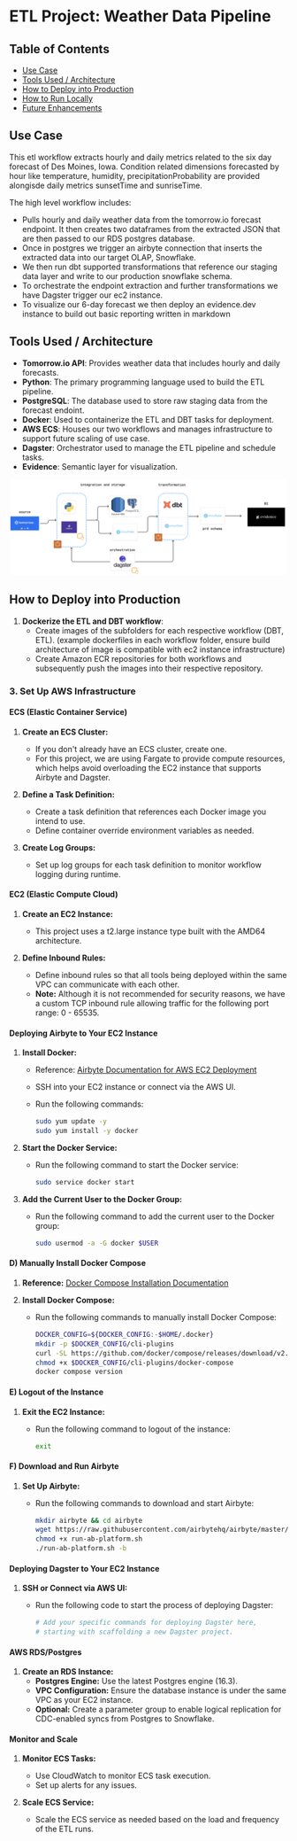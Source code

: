 # ETL Project: Weather Data Pipeline

## Table of Contents
- [Use Case](#use-case)
- [Tools Used / Architecture](#tools-used--architecture)
- [How to Deploy into Production](#how-to-deploy-into-production)
- [How to Run Locally](#how-to-run-locally)
- [Future Enhancements](#future-enhancements)

## Use Case
This etl workflow extracts hourly and daily metrics related to the six day forecast of Des Moines, Iowa. Condition related dimensions forecasted by hour like temperature, humidity, precipitationProbability are provided alongisde daily metrics sunsetTime and sunriseTime.

The high level workflow includes:
- Pulls hourly and daily weather data from the tomorrow.io forecast endpoint. It then creates two dataframes from the extracted JSON that are then passed to our RDS postgres database.
- Once in postgres we trigger an airbyte connection that inserts the extracted data into our target OLAP, Snowflake.
- We then run dbt supported transformations that reference our staging data layer and write to our production snowflake schema.
- To orchestrate the endpoint extraction and further transformations we have Dagster trigger our ec2 instance.
- To visualize our 6-day forecast we then deploy an evidence.dev instance to build out basic reporting written in markdown

## Tools Used / Architecture
- **Tomorrow.io API**: Provides weather data that includes hourly and daily forecasts.
- **Python**: The primary programming language used to build the ETL pipeline.
- **PostgreSQL**: The database used to store raw staging data from the forecast endoint.
- **Docker**: Used to containerize the ETL and DBT tasks for deployment.
- **AWS ECS**: Houses our two workflows and manages infrastructure to support future scaling of use case.
- **Dagster**: Orchestrator used to manage the ETL pipeline and schedule tasks.
- **Evidence**: Semantic layer for visualization.

![Pipeline Architecture](pipeline.png)

## How to Deploy into Production
1. **Dockerize the ETL and DBT workflow**:
   - Create images of the subfolders for each respective workflow (DBT, ETL). (example dockerfiles in each workflow folder, ensure build architecture of image is compatible with ec2 instance infrastructure)
   - Create Amazon ECR repositories for both workflows and subsequently push the images into their respective repository.
  
### 3. **Set Up AWS Infrastructure**

#### **ECS (Elastic Container Service)**

1. **Create an ECS Cluster:**
   - If you don't already have an ECS cluster, create one. 
   - For this project, we are using Fargate to provide compute resources, which helps avoid overloading the EC2 instance that supports Airbyte and Dagster.

2. **Define a Task Definition:**
   - Create a task definition that references each Docker image you intend to use.
   - Define container override environment variables as needed.

3. **Create Log Groups:**
   - Set up log groups for each task definition to monitor workflow logging during runtime.

#### **EC2 (Elastic Compute Cloud)**

1. **Create an EC2 Instance:**
   - This project uses a t2.large instance type built with the AMD64 architecture.

2. **Define Inbound Rules:**
   - Define inbound rules so that all tools being deployed within the same VPC can communicate with each other.
   - **Note:** Although it is not recommended for security reasons, we have a custom TCP inbound rule allowing traffic for the following port range: 0 - 65535.

#### **Deploying Airbyte to Your EC2 Instance**

1. **Install Docker:**
   - Reference: [Airbyte Documentation for AWS EC2 Deployment](https://docs.airbyte.com/deploying-airbyte/on-aws-ec2)
   - SSH into your EC2 instance or connect via the AWS UI.
   - Run the following commands:

     ```bash
     sudo yum update -y
     sudo yum install -y docker
     ```

2. **Start the Docker Service:**
   - Run the following command to start the Docker service:

     ```bash
     sudo service docker start
     ```

3. **Add the Current User to the Docker Group:**
   - Run the following command to add the current user to the Docker group:

     ```bash
     sudo usermod -a -G docker $USER
     ```
#### **D) Manually Install Docker Compose**

1. **Reference:** [Docker Compose Installation Documentation](https://docs.docker.com/compose/install/linux/#install-the-plugin-manually)

2. **Install Docker Compose:**
   - Run the following commands to manually install Docker Compose:

     ```bash
     DOCKER_CONFIG=${DOCKER_CONFIG:-$HOME/.docker}
     mkdir -p $DOCKER_CONFIG/cli-plugins
     curl -SL https://github.com/docker/compose/releases/download/v2.24.2/docker-compose-linux-x86_64 -o $DOCKER_CONFIG/cli-plugins/docker-compose
     chmod +x $DOCKER_CONFIG/cli-plugins/docker-compose
     docker compose version
     ```

#### **E) Logout of the Instance**

1. **Exit the EC2 Instance:**
   - Run the following command to logout of the instance:

     ```bash
     exit
     ```

#### **F) Download and Run Airbyte**

1. **Set Up Airbyte:**
   - Run the following commands to download and start Airbyte:

     ```bash
     mkdir airbyte && cd airbyte
     wget https://raw.githubusercontent.com/airbytehq/airbyte/master/run-ab-platform.sh
     chmod +x run-ab-platform.sh
     ./run-ab-platform.sh -b
     ```

#### **Deploying Dagster to Your EC2 Instance**

1. **SSH or Connect via AWS UI:**
   - Run the following code to start the process of deploying Dagster:

     ```bash
     # Add your specific commands for deploying Dagster here, 
     # starting with scaffolding a new Dagster project.
     ```

#### **AWS RDS/Postgres**

1. **Create an RDS Instance:**
   - **Postgres Engine:** Use the latest Postgres engine (16.3).
   - **VPC Configuration:** Ensure the database instance is under the same VPC as your EC2 instance.
   - **Optional:** Create a parameter group to enable logical replication for CDC-enabled syncs from Postgres to Snowflake.

#### **Monitor and Scale**

1. **Monitor ECS Tasks:**
   - Use CloudWatch to monitor ECS task execution.
   - Set up alerts for any issues.

2. **Scale ECS Service:**
   - Scale the ECS service as needed based on the load and frequency of the ETL runs.
